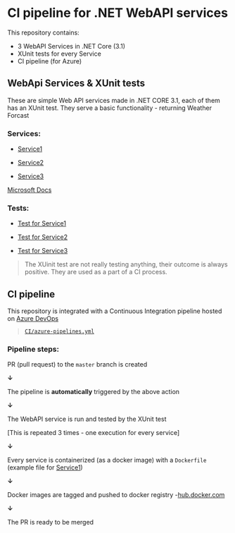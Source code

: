 # CI pipeline for .NET WebAPI services

This repository contains:
- 3 WebAPI Services in .NET Core (3.1)
- XUnit tests for every Service
- CI pipeline (for Azure)

## WebApi Services & XUnit tests

These are simple Web API services made in .NET CORE 3.1, each of them has an XUnit test.
They serve a basic functionality - returning Weather Forcast

### Services:

- [Service1](Service1/Wiktor.Kisielewski.Service1/)

- [Service2](Service2/Wiktor.Kisielewski.Service2/)

- [Service3](Service3/Wiktor.Kisielewski.Service3/)

[Microsoft Docs](https://docs.microsoft.com/en-us/aspnet/core/tutorials/first-web-api?view=aspnetcore-6.0&viewFallbackFrom=as&tabs=visual-studio)

### Tests:

- [Test for Service1](Service1/Wiktor.Kisielewski.Service1.Tests/)

- [Test for Service2](Service2/Wiktor.Kisielewski.Service2.Tests/)

- [Test for Service3](Service3/Wiktor.Kisielewski.Service3.Tests/)

> The XUinit test are not really testing anything, their outcome is always positive. They are used as a part of a CI process.

## CI pipeline

This repository is integrated with a Continuous Integration pipeline hosted on [Azure DevOps](https://azure.microsoft.com/en-us/services/devops/)

> [`CI/azure-pipelines.yml`](CI/azure-pipelines.yml)

### Pipeline steps:

PR (pull request) to the `master` branch is created

**&#8595;**

The pipeline is **automatically** triggered by the above action

**&#8595;**

The WebAPI service is run and tested by the XUnit test

[This is repeated 3 times - one execution for every service]

**&#8595;**

Every service is containerized (as a docker image) with a `Dockerfile` (example file for [Service1](Service1/Wiktor.Kisielewski.Service1/Dockerfile))

**&#8595;**

Docker images are tagged and pushed to docker registry -[hub.docker.com](https://hub.docker.com/repository/docker/wiktorkisielewski/allegro_special/general)

**&#8595;**

The PR is ready to be merged